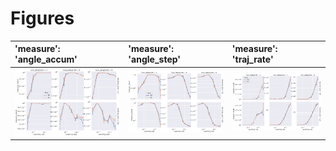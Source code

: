 
# Figures

| 'measure': 'angle_accum'             | 'measure': 'angle_step'             | 'measure': 'traj_rate'             |
|:-------------------------------------|:------------------------------------|:-----------------------------------|
| ![](./rand-data-all-angle_accum.png) | ![](./rand-data-all-angle_step.png) | ![](./rand-data-all-traj_rate.png) |
